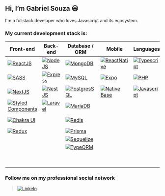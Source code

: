 ## Hi, I’m Gabriel Souza :smiley:
I'm a fullstack developer who loves Javascript and its ecosystem.

### **My current development stack is:**

Front-end | Back-end | Database / ORM | Mobile | Languages | Services / Tools
------------ | ------------- | ------------- | ------------- | ------------- | -------------
[![ReactJS](https://img.shields.io/badge/React-20232A?style=for-the-badge&logo=react&logoColor=61DAFB)](https://reactjs.org/)                                             | [![NodeJS](https://img.shields.io/badge/Node.js-43853D?style=for-the-badge&logo=node.js&logoColor=white)](https://nodejs.org/)  | [![MongoDB](https://img.shields.io/badge/MongoDB-4EA94B?style=for-the-badge&logo=mongodb&logoColor=white)](https://www.mongodb.com/)                      | [![ReactNative](https://img.shields.io/badge/React_Native-20232A?style=for-the-badge&logo=react&logoColor=61DAFB)](https://reactnative.dev/) | [![Typescript](https://img.shields.io/badge/TypeScript-007ACC?style=for-the-badge&logo=typescript&logoColor=white)](https://www.typescriptlang.org/) | [![AWS](https://img.shields.io/badge/AWS-%23FF9900.svg?style=for-the-badge&logo=amazon-aws&logoColor=white)](https://aws.amazon.com)
[![SASS](https://img.shields.io/badge/Sass-CC6699?style=for-the-badge&logo=sass&logoColor=white)](https://sass-lang.com/)                                                 | [![Express](https://img.shields.io/badge/express.js-%23404d59.svg?style=for-the-badge&logo=express&logoColor=%2361DAFB)](https://expressjs.com/)                        | [![MySQL](https://img.shields.io/badge/MySQL-316192?style=for-the-badge&logo=mysql&logoColor=white)](https://www.mysql.com/)                              | [![Expo](https://img.shields.io/badge/Expo-white?style=for-the-badge&logo=expo&logoColor=black)](https://expo.dev/)                          | [![PHP](https://img.shields.io/badge/PHP-777BB4?style=for-the-badge&logo=php&logoColor=white)](https://www.php.net/) | [![Firebase](https://img.shields.io/badge/firebase-a08021?style=for-the-badge&logo=firebase&logoColor=ffcd34)](https://firebase.google.com/)
[![NextJS](https://img.shields.io/badge/Next-black?style=for-the-badge&logo=next.js&logoColor=white)](https://nextjs.org/)                                                  | [![NestJS](https://img.shields.io/badge/nestjs-%23E0234E.svg?style=for-the-badge&logo=nestjs&logoColor=white)](https://nestjs.com/)        | [![PostgresSQL](https://img.shields.io/badge/PostgreSQL-316192?style=for-the-badge&logo=postgresql&logoColor=white)](https://www.postgresql.org/)         | [![Native Base](https://img.shields.io/badge/Native_Base-50bfc2?style=for-the-badge&logo=native-base&logoColor=white)](https://nativebase.io/) | [![Javascript](https://img.shields.io/badge/javascript-%23323330.svg?style=for-the-badge&logo=javascript&logoColor=%23F7DF1E)](https://developer.mozilla.org/pt-BR/docs/Web/JavaScript) | [![Sentry](https://img.shields.io/badge/sentry-%23362D59.svg?style=for-the-badge&logo=sentry&logoColor=white)](https://sentry.io/welcome/)
[![Styled Components](https://img.shields.io/badge/styled--components-DB7093?style=for-the-badge&logo=styled-components&logoColor=white)](https://styled-components.com/) | [![Laravel](https://img.shields.io/badge/Laravel-FF2D20?style=for-the-badge&logo=laravel&logoColor=white)](https://laravel.com/) | [![MariaDB](https://img.shields.io/badge/MariaDB-003545?style=for-the-badge&logo=mariadb&logoColor=white)](https://mariadb.org/) | | | [![Elasticsearch](https://img.shields.io/badge/elasticsearch-%230377CC.svg?style=for-the-badge&logo=elasticsearch&logoColor=white)](https://www.elastic.co/enterprise-search)
[![Chakra UI](https://img.shields.io/badge/chakra-%234ED1C5.svg?style=for-the-badge&logo=chakraui&logoColor=white)](https://chakra-ui.com/) | | [![Redis](https://img.shields.io/badge/redis-%23DD0031.svg?style=for-the-badge&logo=redis&logoColor=white)](https://redis.io/) | | | [![Github Pages](https://img.shields.io/badge/github%20pages-121013?style=for-the-badge&logo=github&logoColor=white)](https://pages.github.com/)
[![Redux](https://img.shields.io/badge/Redux-593D88?style=for-the-badge&logo=redux&logoColor=white)](https://react-redux.js.org/) | | [![Prisma](https://img.shields.io/badge/Prisma-3982CE?style=for-the-badge&logo=Prisma&logoColor=white)](https://www.prisma.io/) | | | [![Vercel](https://img.shields.io/badge/vercel-%23000000.svg?style=for-the-badge&logo=vercel&logoColor=white)](https://vercel.com/)
| | | [![Sequelize](https://img.shields.io/badge/Sequelize-52B0E7?style=for-the-badge&logo=Sequelize&logoColor=white)](https://sequelize.org/) | | | [![Docker](https://img.shields.io/badge/docker-%230db7ed.svg?style=for-the-badge&logo=docker&logoColor=white)](https://www.docker.com/)
| | | [![TypeORM](https://img.shields.io/badge/TypeORM-FE0803.svg?style=for-the-badge&logo=typeorm&logoColor=white)](https://typeorm.io/) | | | [![Jest](https://img.shields.io/badge/-jest-%23C21325?style=for-the-badge&logo=jest&logoColor=white)](https://jestjs.io/)
| | | | | | [![ESLint](https://img.shields.io/badge/ESLint-4B3263?style=for-the-badge&logo=eslint&logoColor=white)](https://eslint.org/)
| | | | | | [![Prettier](https://img.shields.io/badge/prettier-%23F7B93E.svg?style=for-the-badge&logo=prettier&logoColor=black)](https://prettier.io/)

### Follow me on my professional social network
> [![LinkeIn](https://img.shields.io/badge/LinkedIn-0077B5?style=for-the-badge&logo=linkedin&logoColor=white)](https://br.linkedin.com/in/gabrielsouza-developer)

